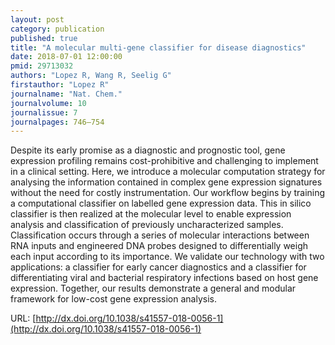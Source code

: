 ```yaml
---
layout: post
category: publication
published: true
title: "A molecular multi-gene classifier for disease diagnostics"
date: 2018-07-01 12:00:00
pmid: 29713032
authors: "Lopez R, Wang R, Seelig G"
firstauthor: "Lopez R"
journalname: "Nat. Chem."
journalvolume: 10
journalissue: 7
journalpages: 746–754
---
```


Despite its early promise as a diagnostic and prognostic tool, gene expression profiling remains cost-prohibitive and challenging to implement in a clinical setting. Here, we introduce a molecular computation strategy for analysing the information contained in complex gene expression signatures without the need for costly instrumentation. Our workflow begins by training a computational classifier on labelled gene expression data. This in silico classifier is then realized at the molecular level to enable expression analysis and classification of previously uncharacterized samples. Classification occurs through a series of molecular interactions between RNA inputs and engineered DNA probes designed to differentially weigh each input according to its importance. We validate our technology with two applications: a classifier for early cancer diagnostics and a classifier for differentiating viral and bacterial respiratory infections based on host gene expression. Together, our results demonstrate a general and modular framework for low-cost gene expression analysis.

URL: [http://dx.doi.org/10.1038/s41557-018-0056-1](http://dx.doi.org/10.1038/s41557-018-0056-1)
